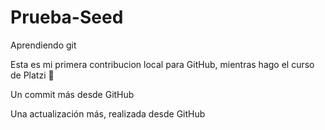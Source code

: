 # Prueba-Seed
Aprendiendo git

Esta es mi primera contribucion local para GitHub, mientras hago el curso de Platzi 🥳

Un commit más desde GitHub

Una actualización más, realizada desde GitHub
